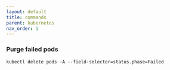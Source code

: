 ```yaml
---
layout: default
title: commands
parent: kubernetes
nav_order: 1
---
```


### Purge failed pods
```
kubectl delete pods -A --field-selector=status.phase=Failed
```